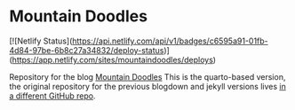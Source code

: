 # Mountain Doodles

<!-- badges: start -->

\[\![Netlify Status\](https://api.netlify.com/api/v1/badges/c6595a91-01fb-4d84-97be-6b8c27a34832/deploy-status)\](https://app.netlify.com/sites/mountaindoodles/deploys)

<!-- badges: end -->

Repository for the blog [Mountain Doodles](https::doodles.mountainmath.ca) This is the quarto-based version, the original repository for the previous blogdown and jekyll versions lives [in a different GitHub repo](https://github.com/mountainMath/mountaindoodles).
